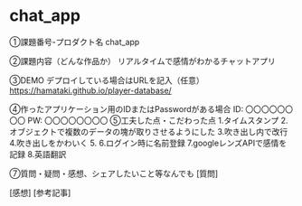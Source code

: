 # chat_app
①課題番号-プロダクト名
chat_app

②課題内容（どんな作品か）
リアルタイムで感情がわかるチャットアプリ

③DEMO
デプロイしている場合はURLを記入（任意） https://hamataki.github.io/player-database/

④作ったアプリケーション用のIDまたはPasswordがある場合
ID: 〇〇〇〇〇〇〇〇
PW: 〇〇〇〇〇〇〇〇
⑤工夫した点・こだわった点
1.タイムスタンプ
2.オブジェクトで複数のデータの塊が取りさせるようにした
3.吹き出し内で改行
4.吹き出しをかわいく
5.
6.ログイン時に名前登録
7.googleレンズAPIで感情を記録
8.英語翻訳


⑦質問・疑問・感想、シェアしたいこと等なんでも
[質問] 

[感想] 
[参考記事]
